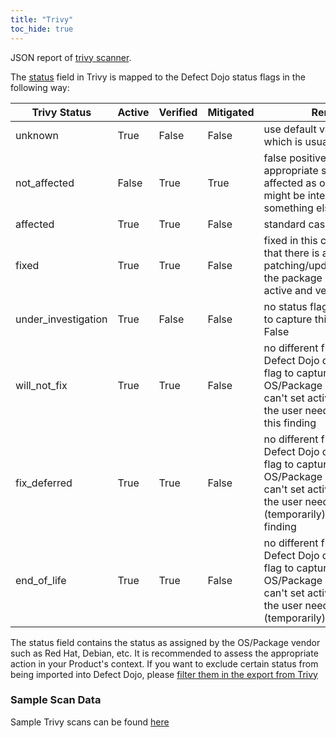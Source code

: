```yaml
---
title: "Trivy"
toc_hide: true
---
```

JSON report of [trivy scanner](https://github.com/aquasecurity/trivy).

The [status](https://trivy.dev/latest/docs/configuration/filtering/) field in Trivy is mapped to the Defect Dojo status flags in the following way:

| Trivy Status         | Active | Verified | Mitigated | Remarks                                                                                                         |
|----------------------|--------|----------|-----------|-----------------------------------------------------------------------------------------------------------------|
| unknown              | True   | False    | False     | use default value for active which is usually True                                                              |
| not_affected         | False  | True     | True      | false positive is the most appropriate status for not affected as out of scope might be interpreted as something else |
| affected             | True   | True     | False     | standard case                                                                                                   |
| fixed                | True   | True     | False     | fixed in this context means that there is a fix available by patching/updating/upgrading the package but it's still active and verified |
| under_investigation  | True   | False    | False     | no status flag in Defect Dojo to capture this, but verified is False                                            |
| will_not_fix         | True   | True     | False     | no different from affected as Defect Dojo doesn't have a flag to capture will_not_fix by OS/Package Vendor; we can't set active to False as the user needs to risk accept this finding |
| fix_deferred         | True   | True     | False     | no different from affected as Defect Dojo doesn't have a flag to capture will_not_fix by OS/Package Vendor; we can't set active to False as the user needs to (temporarily) risk accept this finding |
| end_of_life          | True   | True     | False     | no different from affected as Defect Dojo doesn't have a flag to capture will_not_fix by OS/Package Vendor; we can't set active to False as the user needs to (temporarily) risk accept

The status field contains the status as assigned by the OS/Package vendor such as Red Hat, Debian, etc.
It is recommended to assess the appropriate action in your Product's context.
If you want to exclude certain status from being imported into Defect Dojo, please [filter them in the export from Trivy](https://trivy.dev/latest/docs/configuration/filtering/)

### Sample Scan Data
Sample Trivy scans can be found [here](https://github.com/DefectDojo/django-DefectDojo/tree/master/unittests/scans/trivy)
